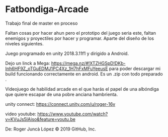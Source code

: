 # Fatbondiga-Arcade

Trabajo final de master en proceso

Faltan cosas por hacer ahun pero el prototipo del juego seria este, faltan enemigos y proyectiles por hacer y programar. Aparte del diseño de los niveles siguientes.

Juego programado en unity 2018.3.11f1 y dirigido a Android.

Dejo un linck a Mega: https://mega.nz/#!XTZHGSpD!DKb-Inh6HF9Z_oTGuEDMJ1PC4Xz_1H7hFxMFuYeeusE para poder descargar mi build funcionando correctamente en android. Es un .zip con todo preparado .

Videojuego de habilidad arcade en el que harás el papel de una albóndiga que quiere escapar
de una pobre anciana hambrienta.


unity connect:
https://connect.unity.com/u/roger-16v

video youtube:
https://www.youtube.com/watch?v=KVuJs5IAiso&feature=youtu.be

De: Roger Juncà López
© 2019 GitHub, Inc.
